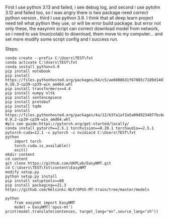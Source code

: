 First I use python 3.13 and failed, i see debug log, and second i use pytohn 3.12 and failed too, so I was angry there is two package need correct python version , third I use python 3.9. I think that all deep learn project need tell what python they use, or will be error build package. but error not only these, the easynmt script can correct download model from network, so i need to use linux(colab) to download, them move to my computer... and set more modify some script config and I success run.

Steps:
```
conda create --prefix C:\Users\TEST\fxt
conda activate C:\Users\TEST\fxt
conda install python=3.9
pip install notebook
pip install https://files.pythonhosted.org/packages/64/c5/ae6008631f67085c7189d1407abea468c80000657778af4d4039de0d893b/tokenizers-0.10.3-cp39-cp39-win_amd64.whl
pip install transformers==4.4
pip install numpy nltk
pip install sentencepiece
pip install protobuf
pip install tqdm
pip install https://files.pythonhosted.org/packages/4a/12/b37a1af2a5a09d9234877bc6e1403fae68adee43afc027fc6da7f576e15a/fasttext_wheel-0.9.2-cp39-cp39-win_amd64.whl
#pls see guide:https://pytorch.org/get-started/locally/
conda install pytorch==2.5.1 torchvision==0.20.1 torchaudio==2.5.1 pytorch-cuda=12.1 -c pytorch -c nvidiacd C:\Users\TEST\fxt
python
    import torch
    torch.cuda.is_available()
	exit()
mkdir content
cd content
git clone https://github.com/UKPLab/EasyNMT.git
cd C:\Users\TEST\fxt\content\EasyNMT
modify setup.py
python setup.py install
pip install setuptools==80
pip install packaging==21.3
https://github.com/Helsinki-NLP/OPUS-MT-train/tree/master/models

python
    from easynmt import EasyNMT
    model = EasyNMT('opus-mt')
print(model.translate(sentences, target_lang="en",source_lang="zh"))
```


